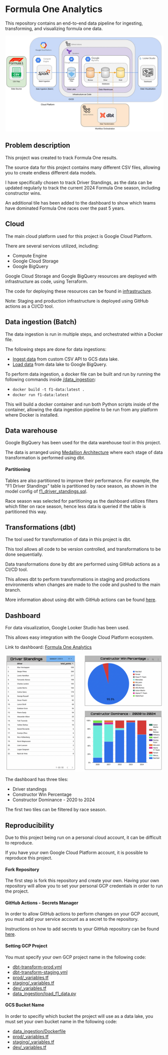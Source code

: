 # Formula One Analytics
This repository contains an end-to-end data pipeline for ingesting, transforming, and visualizing formula one data.

![Image](./images/f1_data_pipeline.jpg)

## Problem description
This project was created to track Formula One results.

The source data for this project contains many different CSV files, allowing you to create endless different data models.

I have specifically chosen to track Driver Standings, as the data can be updated regularly to track the current 2024 Formula One season, including constructor wins.

An additional tile has been added to the dashboard to show which teams have dominated Formula One races over the past 5 years.

## Cloud
The main cloud platform used for this project is Google Cloud Platform.

There are several services utilized, including:
- Compute Engine
- Google Cloud Storage
- Google BigQuery

Google Cloud Storage and Google BigQuery resources are deployed with infrastructure as code, using Terraform.

The code for deploying these resources can be found in [infrastructure](./infrastructure).

Note: Staging and production infrastructure is deployed using GitHub actions as a CI/CD tool.

## Data ingestion (Batch)
The data ingestion is run in multiple steps, and orchestrated within a Docker file.

The following steps are done for data ingestions:
- [Ingest data]() from custom CSV API to GCS data lake.
- [Load data]() from data lake to Google BigQuery.

To perform data ingestion, a docker file can be built and run by running the following commands inside [/data_ingestion](./data_ingestion):
- `docker build -t f1-data:latest .`
- `docker run f1-data:latest`

This will build a docker container and run both Python scripts inside of the container, allowing the data ingestion pipeline to be run from any platform where Docker is installed.

## Data warehouse
Google BigQuery has been used for the data warehouse tool in this project.

The data is arranged using [Medallion Architecture](https://www.databricks.com/glossary/medallion-architecture) where each stage of data transformation is performed using dbt.

#### Partitioning
Tables are also partitioned to improve their performance. For example, the "F1 Driver Standings" table is partitioned by race season, as shown in the model config of [f1_driver_standings.sql](./transformations/gold/models/marts/f1_driver_standings.sql).

Race season was selected for partitioning as the dashboard utilizes filters which filter on race season, hence less data is queried if the table is partitioned this way.

## Transformations (dbt)
The tool used for transformation of data in this project is dbt.

This tool allows all code to be version controlled, and transformations to be done sequentially.

Data transformations done by dbt are performed using GitHub actions as a CI/CD tool.

This allows dbt to perform transformations in staging and productions environments when changes are made to the code and pushed to the main branch.

More information about using dbt with GitHub actions can be found [here](https://dbtips.substack.com/p/run-dbt-with-github-actions).

## Dashboard
For data visualization, Google Looker Studio has been used.

This allows easy integration with the Google Cloud Platform ecosystem.

Link to dashboard: [Formula One Analytics](https://lookerstudio.google.com/reporting/47305871-638b-47f6-a6ca-7b7d293b68c5)

![Image](./images/f1_dashboard.png)

The dashboard has three tiles:
- Driver standings
- Constructor Win Percentage
- Constructor Dominance - 2020 to 2024

The first two tiles can be filtered by race season.

## Reproducibility
Due to this project being run on a personal cloud account, it can be difficult to reproduce.

If you have your own Google Cloud Platform account, it is possible to reproduce this project.

#### Fork Repository
The first step is fork this repository and create your own. Having your own repository will allow you to set your personal GCP credentials in order to run the project.

#### GitHub Actions - Secrets Manager
In order to allow GitHub actions to perform changes on your GCP account, you must add your service account as a secret to the repository.

Instructions on how to add secrets to your GitHub repository can be found [here](https://docs.github.com/en/actions/security-guides/using-secrets-in-github-actions).

#### Setting GCP Project
You must specify your own GCP project name in the following code:
- [dbt-transform-prod.yml](./.github/workflows/dbt-transform-prod.yml)
- [dbt-transform-staging.yml](./.github/workflows/dbt-transform-staging.yml)
- [prod/_variables.tf](./infrastructure/prod/_variables.tf)
- [staging/_variables.tf](./infrastructure/staging/_variables.tf)
- [dev/_variables.tf](./infrastructure/dev/_variables.tf)
- [data_ingestion/load_f1_data.py](data_ingestion/load_f1_data.py)


#### GCS Bucket Name
In order to specifiy which bucket the project will use as a data lake, you must set your own bucket name in the following code:
- [data_ingestion/Dockerfile](./data_ingestion/Dockerfile)
- [prod/_variables.tf](./infrastructure/prod/_variables.tf)
- [staging/_variables.tf](./infrastructure/staging/_variables.tf)
- [dev/_variables.tf](./infrastructure/dev/_variables.tf)

